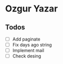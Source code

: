 # Ozgur Yazar

## Todos

- [ ] Add paginate
- [ ] Fix days ago string
- [ ] Implement mail
- [ ] Check desing
